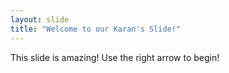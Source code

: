 ```yaml
---
layout: slide
title: "Welcome to our Karan's Slide!"
---
```


This slide is amazing!
Use the right arrow to begin!
